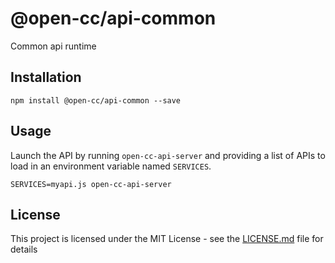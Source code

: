 # @open-cc/api-common

Common api runtime

## Installation

```shell
npm install @open-cc/api-common --save
```

## Usage

Launch the API by running `open-cc-api-server` and providing a list of APIs to load in an environment variable named `SERVICES`.

```shell
SERVICES=myapi.js open-cc-api-server
```

## License

This project is licensed under the MIT License - see the [LICENSE.md](LICENSE.md) file for details